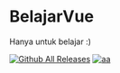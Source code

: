 # BelajarVue
 Hanya untuk belajar :)


[![Github All Releases](https://img.shields.io/github/downloads/MininxD/BelajarVue/total.svg)]()
[![aa](https://img.shields.io/github/stars/MininxD/BelajarVue)]()

